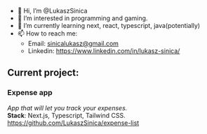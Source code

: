 - 👋 Hi, I’m @LukaszSinica
- 👀 I’m interested in programming and gaming.
- 🌱 I’m currently learning next, react, typescript, java(potentially)
- 📫 How to reach me: 
     - Email: sinicalukasz@gmail.com
     - Linkedin: https://www.linkedin.com/in/lukasz-sinica/

## Current project: 
### Expense app
*App that will let you track your expenses.*     
**Stack**: Next.js, Typescript, Tailwind CSS.       
https://github.com/LukaszSinica/expense-list
<!---
LukaszSinica/LukaszSinica is a ✨ special ✨ repository because its `README.md` (this file) appears on your GitHub profile.
You can click the Preview link to take a look at your changes.
--->
